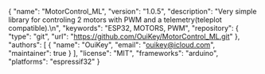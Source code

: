 {
    "name": "MotorControl_ML",
    "version": "1.0.5",
    "description": "Very simple library for controling 2 motors with PWM and a telemetry(teleplot compatible).\n",
    "keywords": "ESP32, MOTORS, PWM",
    "repository":
    {
      "type": "git",
      "url": "https://github.com/OuiKey/MotorControl_ML.git"
    },
    "authors":
    [
      {
        "name": "OuiKey",
        "email": "ouikey@icloud.com",
        "maintainer": true
      }
    ],
    "license": "MIT",
    "frameworks": "arduino",
    "platforms": "espressif32"
  }
